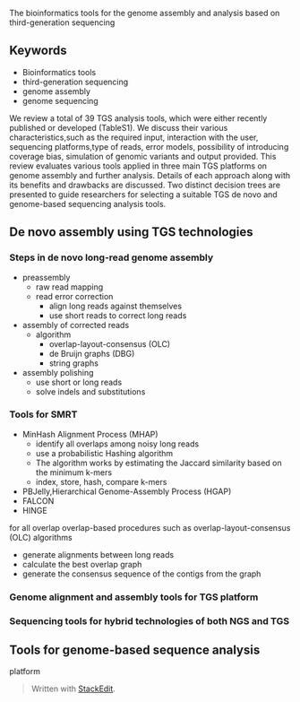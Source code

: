 The bioinformatics tools for the genome assembly and
analysis based on third-generation sequencing

## Keywords
- Bioinformatics tools
- third-generation sequencing
- genome assembly
- genome sequencing

We review a total of 39 TGS analysis tools, which were either recently published or developed (TableS1).
We discuss their various characteristics,such as the required input, interaction with the user, sequencing platforms,type of reads, error models, possibility of introducing coverage bias, simulation of genomic variants and output provided.
This review evaluates various tools applied in three main TGS platforms on genome assembly and further analysis.
Details of each approach along with its benefits and drawbacks are discussed. 
Two distinct decision trees are presented to guide researchers for selecting a suitable TGS de novo and genome-based sequencing analysis tools.
## De novo assembly using TGS technologies
### Steps in de novo long-read genome assembly
- preassembly
	- raw read mapping
	- read error correction
		- align long reads against themselves
		- use short reads to correct long reads 
- assembly of corrected reads
	- algorithm
		- overlap-layout-consensus (OLC)
		- de Bruijn graphs (DBG)
		- string graphs
- assembly polishing
	- use short or long reads
	- solve indels and substitutions

### Tools for SMRT
- MinHash Alignment Process (MHAP)
	- identify all overlaps among noisy long reads
	- use a probabilistic Hashing algorithm
	- The algorithm works by estimating the Jaccard similarity based on the minimum k-mers
	- index, store, hash, compare k-mers
- PBJelly,Hierarchical Genome-Assembly Process (HGAP)
- FALCON
- HINGE 

for all overlap
overlap-based procedures such as overlap-layout-consensus (OLC) algorithms
- generate alignments between long reads
- calculate the best overlap graph
- generate the consensus sequence of the contigs from the graph
### Genome alignment and assembly tools for TGS platform
### Sequencing tools for hybrid technologies of both NGS and TGS

## Tools for genome-based sequence analysis
platform
> Written with [StackEdit](https://stackedit.io/).
<!--stackedit_data:
eyJoaXN0b3J5IjpbODc5NjI2ODk1LDIxMDg4MDUyOTksMzU3MT
M0NjM0LC0xNzI5NTE0NjgwLC0xMDAyMDkxNjY0LDE2ODg2MTY3
NzMsLTE1NTU1MTUzNiwxNTYyMDQ3NTcsMTU2MjA0NzU3LDg4MT
I1MDM3NCwtMzYwMzYzNjUyLC0xOTgwMTQ0MTQ1LDk0NTkxNzg5
OSwtMTc5MjE3MTk3NCw1NjU5MjYzNjIsMTQyNTY3ODQ1MCw3ND
M2MTU5MzQsMjEyMTU0MTEzNSwxMzMwNTE0NTM5LDQ1MjAwMDY5
OV19
-->